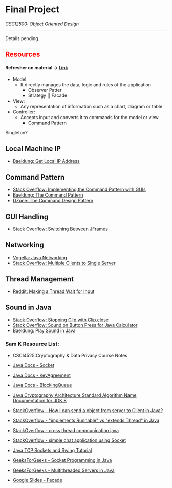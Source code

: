 # Final Project
*CSCI2500: Object Oriented Design*

---

Details pending.

## <span style="color:red">Resources</span>

#### Refresher on material → [Link](https://en.wikipedia.org/wiki/Model%E2%80%93view%E2%80%93controller)

* Model:
  * It directly manages the data, logic and rules of the application
    * Observer Patter
    * Strategy || Facade
* View:
  * Any representation of information such as a chart, diagram or table.
* Controller:
  * Accepts input and converts it to commands for the model or view.
    * Command Pattern

Singleton?

## Local Machine IP
- [Baeldung: Get Local IP Address](https://www.baeldung.com/java-get-ip-address)

## Command Pattern
- [Stack Overflow: Implementing the Command Pattern with GUIs](https://stackoverflow.com/questions/30058903/implementing-the-command-pattern-with-guis)
- [Baeldung: The Command Pattern](https://www.baeldung.com/java-command-pattern)
- [DZone: The Command Design Pattern](https://dzone.com/articles/the-command-design-pattern)

## GUI Handling
- [Stack Overflow: Switching Between JFrames](https://stackoverflow.com/questions/6588984/switching-between-jframes)

## Networking
- [Vogella: Java Networking](https://www.vogella.com/tutorials/JavaNetworking/article.html)
- [Stack Overflow: Multiple Clients to Single Server](https://stackoverflow.com/questions/10131377/socket-programming-multiple-client-to-single-server)

## Thread Management
- [Reddit: Making a Thread Wait for Input](https://www.reddit.com/r/learnjava/comments/10it7j8/making_a_thread_wait/)

## Sound in Java
- [Stack Overflow: Stopping Clip with Clip.close](https://stackoverflow.com/questions/34123969/stopping-clip-with-clip-close)
- [Stack Overflow: Sound on Button Press for Java Calculator](https://stackoverflow.com/questions/15526255/best-way-to-get-sound-on-button-press-for-a-java-calculator)
- [Baeldung: Play Sound in Java](https://www.baeldung.com/java-play-sound)

### Sam K Resource List:

- CSCI4525:Cryptography & Data Privacy Course Notes

- [Java Docs - Socket](https://docs.oracle.com/javase/8/docs/api///?java/net/Socket.html)

- [Java Docs - KeyAgreement](https://docs.oracle.com/javase/8/docs/api/javax/crypto/KeyAgreement.html)

- [Java Docs - BlockingQueue](https://docs.oracle.com/javase/8/docs/api/java/util/concurrent/BlockingQueue.html)

- [Java Cryptography Architecture Standard Algorithm Name Documentation for JDK 8](https://docs.oracle.com/javase/8/docs/technotes/guides/security/StandardNames.html)

- [StackOverflow - How I can send a object from server to Client in Java?](https://stackoverflow.com/questions/30878881/how-i-can-send-a-object-from-server-to-client-in-java)

- [StackOverflow - "implements Runnable" vs "extends Thread" in Java](https://stackoverflow.com/questions/541487/implements-runnable-vs-extends-thread-in-java)

- [StackOverflow - cross thread communication java](https://stackoverflow.com/questions/6129286/cross-thread-communication-java)

- [StackOverflow - simple chat application using Socket](https://stackoverflow.com/questions/70647292/simple-chat-application-using-socket)

- [Java TCP Sockets and Swing Tutorial](https://ashishmyles.com/tutorials/tcpchat/index.html)

- [GeeksForGeeks - Socket Programming in Java](https://www.geeksforgeeks.org/socket-programming-in-java/)

- [GeeksForGeeks - Multithreaded Servers in Java](https://www.geeksforgeeks.org/multithreaded-servers-in-java/)

- [Google Slides - Facade](https://docs.google.com/presentation/d/11hlfDp6qtIUegHK5Gr3EqrwJN9Rg0KQa1lEz1IhnNBk)
